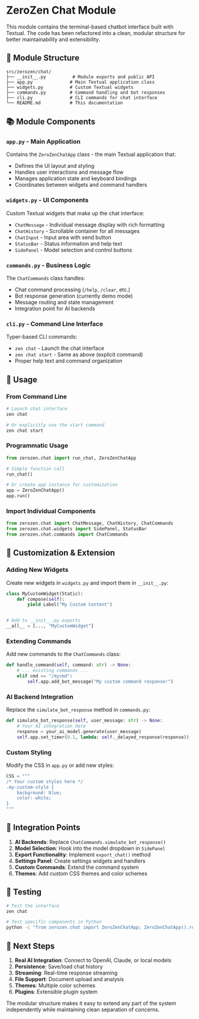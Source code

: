 # ZeroZen Chat Module

This module contains the terminal-based chatbot interface built with Textual. The code has been refactored into a clean, modular structure for better maintainability and extensibility.

## 📁 Module Structure

```
src/zerozen/chat/
├── __init__.py          # Module exports and public API
├── app.py              # Main Textual application class
├── widgets.py          # Custom Textual widgets
├── commands.py         # Command handling and bot responses
├── cli.py              # CLI commands for chat interface
└── README.md           # This documentation
```

## 📚 Module Components

### `app.py` - Main Application

Contains the `ZeroZenChatApp` class - the main Textual application that:

- Defines the UI layout and styling
- Handles user interactions and message flow
- Manages application state and keyboard bindings
- Coordinates between widgets and command handlers

### `widgets.py` - UI Components

Custom Textual widgets that make up the chat interface:

- `ChatMessage` - Individual message display with rich formatting
- `ChatHistory` - Scrollable container for all messages
- `ChatInput` - Input area with send button
- `StatusBar` - Status information and help text
- `SidePanel` - Model selection and control buttons

### `commands.py` - Business Logic

The `ChatCommands` class handles:

- Chat command processing (`/help`, `/clear`, etc.)
- Bot response generation (currently demo mode)
- Message routing and state management
- Integration point for AI backends

### `cli.py` - Command Line Interface

Typer-based CLI commands:

- `zen chat` - Launch the chat interface
- `zen chat start` - Same as above (explicit command)
- Proper help text and command organization

## 🚀 Usage

### From Command Line

```bash
# Launch chat interface
zen chat

# Or explicitly use the start command
zen chat start
```

### Programmatic Usage

```python
from zerozen.chat import run_chat, ZeroZenChatApp

# Simple function call
run_chat()

# Or create app instance for customization
app = ZeroZenChatApp()
app.run()
```

### Import Individual Components

```python
from zerozen.chat import ChatMessage, ChatHistory, ChatCommands
from zerozen.chat.widgets import SidePanel, StatusBar
from zerozen.chat.commands import ChatCommands
```

## 🔧 Customization & Extension

### Adding New Widgets

Create new widgets in `widgets.py` and import them in `__init__.py`:

```python
class MyCustomWidget(Static):
    def compose(self):
        yield Label("My Custom Content")


# Add to __init__.py exports
__all__ = [..., "MyCustomWidget"]
```

### Extending Commands

Add new commands to the `ChatCommands` class:

```python
def handle_command(self, command: str) -> None:
    # ... existing commands ...
    elif cmd == "/mycmd":
        self.app.add_bot_message("My custom command response!")
```

### AI Backend Integration

Replace the `simulate_bot_response` method in `commands.py`:

```python
def simulate_bot_response(self, user_message: str) -> None:
    # Your AI integration here
    response = your_ai_model.generate(user_message)
    self.app.set_timer(0.1, lambda: self._delayed_response(response))
```

### Custom Styling

Modify the CSS in `app.py` or add new styles:

```python
CSS = """
/* Your custom styles here */
.my-custom-style {
    background: blue;
    color: white;
}
"""
```

## 🎯 Integration Points

1. **AI Backends**: Replace `ChatCommands.simulate_bot_response()`
1. **Model Selection**: Hook into the model dropdown in `SidePanel`
1. **Export Functionality**: Implement `export_chat()` method
1. **Settings Panel**: Create settings widgets and handlers
1. **Custom Commands**: Extend the command system
1. **Themes**: Add custom CSS themes and color schemes

## 🧪 Testing

```bash
# Test the interface
zen chat

# Test specific components in Python
python -c "from zerozen.chat import ZeroZenChatApp; ZeroZenChatApp().run()"
```

## 📝 Next Steps

1. **Real AI Integration**: Connect to OpenAI, Claude, or local models
1. **Persistence**: Save/load chat history
1. **Streaming**: Real-time response streaming
1. **File Support**: Document upload and analysis
1. **Themes**: Multiple color schemes
1. **Plugins**: Extensible plugin system

The modular structure makes it easy to extend any part of the system independently while maintaining clean separation of concerns.
